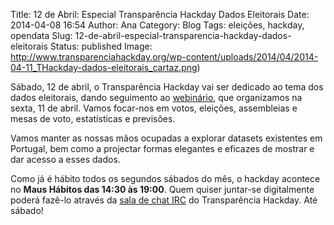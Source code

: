 Title: 12 de Abril: Especial Transparência Hackday Dados Eleitorais
Date: 2014-04-08 16:54
Author: Ana
Category: Blog
Tags: eleições, hackday, opendata
Slug: 12-de-abril-especial-transparencia-hackday-dados-eleitorais
Status: published
Image: http://www.transparenciahackday.org/wp-content/uploads/2014/04/2014-04-11_THackday-dados-eleitorais_cartaz.png)

Sábado, 12 de abril, o Transparência Hackday vai ser dedicado ao tema dos dados eleitorais, dando seguimento ao [webinário](http://www.transparenciahackday.org/2014/04/dados-abertos-nas-eleicoes-europeias-seminario-com-inscricao-aberta/ "Dados Abertos nas Eleições Europeias: webinário + hackday"), que organizamos na sexta, 11 de abril. Vamos focar-nos em votos, eleições, assembleias e mesas de voto, estatísticas e previsões.

Vamos manter as nossas mãos ocupadas a explorar datasets existentes em Portugal, bem como a projectar formas elegantes e eficazes de mostrar e dar acesso a esses dados.

Como já é hábito todos os segundos sábados do mês, o hackday acontece no **Maus Hábitos das 14:30 às 19:00**. Quem quiser juntar-se digitalmente poderá fazê-lo através da [sala de chat IRC](http://www.transparenciahackday.org/chat/) do Transparência Hackday. Até sábado!
